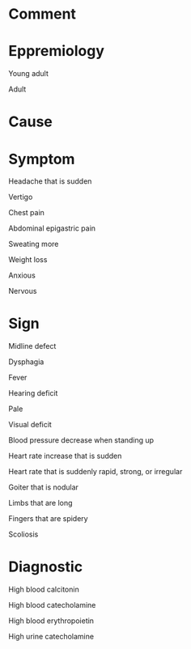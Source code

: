 # Comment

# Eppremiology

Young adult

Adult

# Cause

# Symptom

Headache that is sudden

Vertigo

Chest pain

Abdominal epigastric pain

Sweating more

Weight loss

Anxious

Nervous

# Sign

Midline defect

Dysphagia

Fever

Hearing deficit

Pale

Visual deficit

Blood pressure decrease when standing up

Heart rate increase that is sudden

Heart rate that is suddenly rapid, strong, or irregular

Goiter that is nodular

Limbs that are long

Fingers that are spidery

Scoliosis

# Diagnostic

High blood calcitonin

High blood catecholamine

High blood erythropoietin

High urine catecholamine
